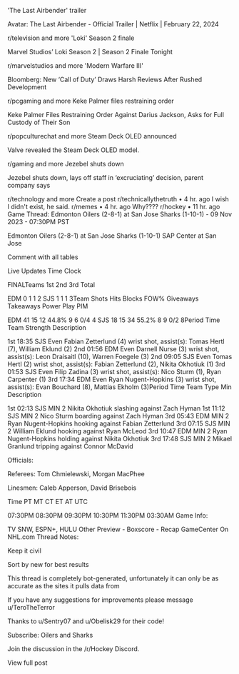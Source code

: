 'The Last Airbender' trailer

Avatar: The Last Airbender - Official Trailer | Netflix | February 22, 2024

r/television
and more
'Loki' Season 2 finale

Marvel Studios’ Loki Season 2 | Season 2 Finale Tonight

r/marvelstudios
and more
'Modern Warfare III'

Bloomberg: New ‘Call of Duty’ Draws Harsh Reviews After Rushed Development

r/pcgaming
and more
Keke Palmer files restraining order

Keke Palmer Files Restraining Order Against Darius Jackson, Asks for Full Custody of Their Son

r/popculturechat
and more
Steam Deck OLED announced

Valve revealed the Steam Deck OLED model.

r/gaming
and more
Jezebel shuts down

Jezebel shuts down, lays off staff in ‘excruciating’ decision, parent company says

r/technology
and more
Create a post
r/technicallythetruth
•
4 hr. ago
I wish I didn't exist, he said.
r/memes
•
4 hr. ago
Why????
r/hockey
•
11 hr. ago
Game Thread: Edmonton Oilers (2-8-1) at San Jose Sharks (1-10-1) - 09 Nov 2023 - 07:30PM PST

Edmonton Oilers (2-8-1) at San Jose Sharks (1-10-1)
SAP Center at San Jose

Comment with all tables

Live Updates
Time Clock

FINALTeams	1st	2nd	3rd	Total

EDM	0	1	1	2
SJS	1	1	1	3Team	Shots	Hits	Blocks	FOW%	Giveaways	Takeaways	Power Play	PIM

EDM	41	15	12	44.8%	9	6	0/4	4
SJS	18	15	34	55.2%	8	9	0/2	8Period	Time	Team	Strength	Description

1st	18:35	SJS	Even	Fabian Zetterlund (4) wrist shot, assist(s): Tomas Hertl (7), William Eklund (2)
2nd	01:56	EDM	Even	Darnell Nurse (3) wrist shot, assist(s): Leon Draisaitl (10), Warren Foegele (3)
2nd	09:05	SJS	Even	Tomas Hertl (2) wrist shot, assist(s): Fabian Zetterlund (2), Nikita Okhotiuk (1)
3rd	01:53	SJS	Even	Filip Zadina (3) wrist shot, assist(s): Nico Sturm (1), Ryan Carpenter (1)
3rd	17:34	EDM	Even	Ryan Nugent-Hopkins (3) wrist shot, assist(s): Evan Bouchard (8), Mattias Ekholm (3)Period	Time	Team	Type	Min	Description

1st	02:13	SJS	MIN	2	Nikita Okhotiuk slashing against Zach Hyman
1st	11:12	SJS	MIN	2	Nico Sturm boarding against Zach Hyman
3rd	05:43	EDM	MIN	2	Ryan Nugent-Hopkins hooking against Fabian Zetterlund
3rd	07:15	SJS	MIN	2	William Eklund hooking against Ryan McLeod
3rd	10:47	EDM	MIN	2	Ryan Nugent-Hopkins holding against Nikita Okhotiuk
3rd	17:48	SJS	MIN	2	Mikael Granlund tripping against Connor McDavid

Officials:

Referees: Tom Chmielewski, Morgan MacPhee

Linesmen: Caleb Apperson, David Brisebois

Time
PT	MT	CT	ET	AT	UTC

07:30PM	08:30PM	09:30PM	10:30PM	11:30PM	03:30AM
Game Info:
	

TV	SNW, ESPN+, HULU
Other	Preview - Boxscore - Recap
GameCenter	On NHL.com
Thread Notes:

Keep it civil

Sort by new for best results

This thread is completely bot-generated, unfortunately it can only be as accurate as the sites it pulls data from

If you have any suggestions for improvements please message u/TeroTheTerror

Thanks to u/Sentry07 and u/Obelisk29 for their code!

Subscribe:
Oilers and Sharks

Join the discussion in the /r/Hockey Discord.

View full post
 
